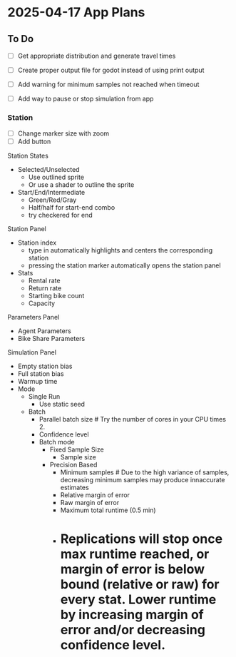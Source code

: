 # 2025-04-17 App Plans


## To Do
- [ ] Get appropriate distribution and generate travel times
- [ ] Create proper output file for godot instead of using print output
- [ ] Add warning for minimum samples not reached when timeout
- [ ] Add way to pause or stop simulation from app


### Station
- [ ] Change marker size with zoom
- [ ] Add button

Station States
- Selected/Unselected
  - Use outlined sprite
  - Or use a shader to outline the sprite
- Start/End/Intermediate
  - Green/Red/Gray
  - Half/half for start-end combo
  - try checkered for end

Station Panel
- Station index
  - type in automatically highlights and centers the corresponding station
  - pressing the station marker automatically opens the station panel
- Stats
  - Rental rate
  - Return rate
  - Starting bike count
  - Capacity


Parameters Panel
- Agent Parameters
- Bike Share Parameters

Simulation Panel
- Empty station bias
- Full station bias
- Warmup time
- Mode
  - Single Run
    - Use static seed
  - Batch
    - Parallel batch size # Try the number of cores in your CPU times 2.
    - Confidence level
    - Batch mode
      - Fixed Sample Size
        - Sample size
      - Precision Based
        - Minimum samples # Due to the high variance of samples, decreasing minimum samples may produce innaccurate estimates
        - Relative margin of error
        - Raw margin of error 
        - Maximum total runtime (0.5 min)
        - # Replications will stop once max runtime reached, or margin of error is below bound (relative or raw) for every stat. Lower runtime by increasing margin of error and/or decreasing confidence level.
